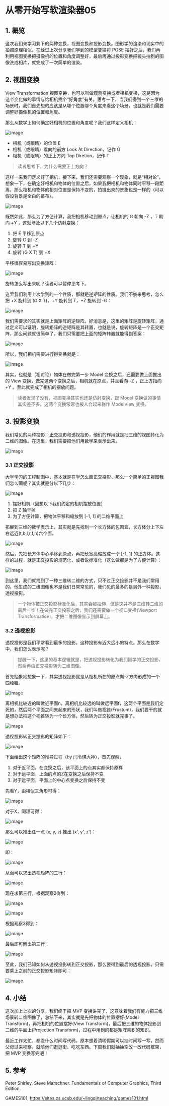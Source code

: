# 从零开始写软渲染器05
## 1. 概览
这次我们来学习剩下的两种变换，视图变换和投影变换。图形学的渲染和现实中的拍照原理相似，在经过上次分享我们学到的模型变换将 POSE 摆好之后，我们再利用视图变换把摄像机的位置和角度调整好，最后再通过投影变换把镜头拍到的图像洗成相片，就完成了一次简单的渲染。
## 2. 视图变换
View Transformation 视图变换，也可以叫做观测变换或者相机变换，这是因为这个变化做的事情与给相机找个“好角度”有关。思考一下，当我们得到一个三维的场景时，我们首先想的应该是从哪个位置哪个角度来看这个场景，也就是我们需要调整好摄像机的位置和角度。

那么从数学上如何确定好相机的位置和角度呢？我们这样定义相机：

![image](./image/render_vol05_01.png)

* 相机（或眼睛）的位置 E
* 相机（或眼睛）看向的前方 Look At Direction，记作 G
* 相机（或眼睛）的正上方向 Top Diretion，记作 T

> 读者思考下，为什么需要正上方向？

这样一来我们定义好了相机，接下来，我们还需要观察一个现象，就是“相对论”。想象一下，在确定好相机和物体的位置之后，如果我把相机和物体同时平移一段距离，那么相机和物体的相对位置是保持不变的，拍摄出来的景象也是一样的（可以假设背景是全白的幕布）。

![image](./image/render_vol05_02.png)

既然如此，那么为了方便计算，我把相机移动到原点，让相机的 G 朝向 -Z ，T 朝向 +Y ，这就涉及以下几个仿射变换：

1. 把 E 平移到原点
2. 旋转 G 到 -Z
3. 旋转 T 到 +Y
4. 旋转 (G X T) 到 +X

平移很容易写出变换矩阵：

![image](./image/render_vol05_03.png)

旋转怎么写出来呢？读者可以暂停思考下。

这里我们利用上次学到的一个性质，那就是逆矩阵的性质。我们不妨来思考，怎么把 +X 旋转到 (G X T)，+Y 旋转到 T，+Z 旋转到 -G：

![image](./image/render_vol05_04.png)

我们需要求的其实就是上面矩阵的逆矩阵。好消息是，这里的矩阵是旋转矩阵，通过定义可以证明，旋转矩阵的逆矩阵是其转置，也就是说，旋转矩阵是一个正交矩阵，那么问题就很简单了，我们只需要把上面的矩阵转置就能得到答案：

![image](./image/render_vol05_05.png)

所以，我们相机需要进行得变换就是：

![image](./image/render_vol05_06.png)

其实，也就是（相对论）物体在做完第一步 Model 变换之后，还需要做上面推出的 View 变换，做完这两个变换之后，相机就在原点，并且看向 -Z ，正上方指向 +Y 。至此就完成了相机的摆放问题。

> 读者发现了没有，视图变换其实也还是仿射变换，跟 Model 变换做的事情其实差不多。这两个变换常常也被人合起来称作 ModelView 变换。

## 3. 投影变换
我们常见的两种投影：正交投影和透视投影，他们的作用就是把三维的视图转化为二维的图像。在这里，我们需要把他们用数学来表示出来。

![image](./image/render_vol05_07.png)

### 3.1 正交投影
大学学习的工程制图中，基本就是在学怎么画正交投影，那么一个简单的正视图我们怎么画呢？其实就是分以下几步：

![image](./image/render_vol05_08.png)

1. 摆好相机（回想以下我们约定的相机摆放位置）
2. 把 Z 轴干掉
3. 为了方便计算，把物体平移和缩放到 [-1, 1] 的二维平面上

拓展到三维的数学表示上，其实就是先找到一个长方体的包围盒，长方体分上下左右远近(t,b,l,r,f,n)六个面。

![image](./image/render_vol05_09.png)

然后，先把长方体中心平移到原点，再把长宽高缩放成一个 [-1, 1] 的正方体。这样的过程，就是正交投影的规范化，或者说标准化（这么做都是为了方便计算）：

![image](./image/render_vol05_10.png)

到这里，我们就找到了一种三维转二维的方式，只不过正交投影并不是我们常用的，他生成的二维图像也不是我们日常常见的，我们见的最多的是另外一种投影，透视投影。

> 一个物体被正交投影标准化后，其实会被拉伸，但是这并不是三维转二维的最后一步！在做完正交投影之后，我们还需要做一个视口变换(Viewport Transformation)，才把二维图像显示到屏幕上。

### 3.2 透视投影
透视投影是我们平常看到最多的投影，这种投影有近大远小的特点。那么在数学中，我们怎么表示呢？

> 提醒一下，这里的基本逻辑就是，把透视投影转化为我们刚学的正交投影，然后再由正交投影转为二维图像。

首先抽象地想象一下，其实透视投影就是从相机所在的原点向-Z方向形成的一个四棱锥。

![image](./image/render_vol05_12.png)

离相机比较近的叫做近平面n，离相机比较远的叫做远平面f，这两个平面是我们定死的，然后两个平面之间夹起来的形状，我们叫做视锥(Frustum)，我们要干的就是想办法把这个视锥转为一个长方体，然后转为正交投影就完事了。

![image](./image/render_vol05_13.png)

透视投影转正交投影的矩阵如下：

![image](./image/render_vol05_11.png)

下面给出这个矩阵的推导过程（by 闫令琪大神），首先观察，
1. 对于近平面，在变换之后，该平面上的点其实都保持原样
2. 对于远平面，上面的点的Z在变换之后保持不变
3. 对于远平面，平面上的中心点变换之后保持不变

先看Y，由相似三角形可得：

![image](./image/render_vol05_14.png)

对于X，同理可得：

![image](./image/render_vol05_15.png)

那么可以推出任一点 (x, y, z) 推出 (x', y', z')：

![image](./image/render_vol05_16.png)

即：

![image](./image/render_vol05_17.png)

从而可以求出透视矩阵的三行：

![image](./image/render_vol05_18.png)

现在求第三行，根据观察2得到：

![image](./image/render_vol05_19.png)

![image](./image/render_vol05_20.png)

根据观察3得到：

![image](./image/render_vol05_21.png)

最后即可解出第三行：

![image](./image/render_vol05_22.png)

至此，我们已知如何从透视投影转到正交投影，那么要得到最后的透视投影，只需要乘上之前的正交投影矩阵即可：

![image](./image/render_vol05_23.png)

## 4. 小结
这次加上上次的分享，我们终于把 MVP 变换讲完了，这意味着我们有能力把三维场景转二维图像了，总结下来，其实就是先把物体的位置摆好(Model Transform)，再把相机的位置摆好(View Transform)，最后把三维的物体投影到二维的平面上(Projection Transform)，过程中用到的都是矩阵乘积的知识。

最近工作太忙，都没什么时间写代码，原本想着清明假期可以抽时间写一写，然而父母过来视察，就陪他们逛逛街、吃吃东西。下周我们就抽抽空改一改代码框架，把 MVP 变换写完吧！
## 5. 参考
Peter Shirley, Steve Marschner. Fundamentals of Computer Graphics, Third Edition.

GAMES101, https://sites.cs.ucsb.edu/~lingqi/teaching/games101.html